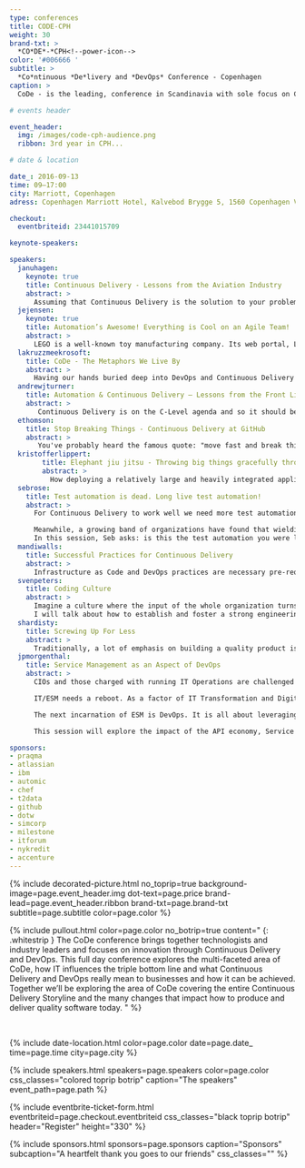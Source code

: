 ```yaml
---
type: conferences
title: CODE-CPH
weight: 30
brand-txt: >
  *CO*DE*-*CPH<!--power-icon-->
color: '#006666 '
subtitle: >
  *Co*ntinuous *De*livery and *DevOps* Conference - Copenhagen
caption: >
  CoDe - is the leading, conference in Scandinavia with sole focus on Continuous Delivery and DevOp for senior executives and C-levels in general.

# events header

event_header:
  img: /images/code-cph-audience.png
  ribbon: 3rd year in CPH...

# date & location

date_: 2016-09-13
time: 09—17:00
city: Marriott, Copenhagen
adress: Copenhagen Marriott Hotel, Kalvebod Brygge 5, 1560 Copenhagen V, Denmark

checkout:
  eventbriteid: 23441015709

keynote-speakers:

speakers:
  januhagen:
    keynote: true
    title: Continuous Delivery - Lessons from the Aviation Industry
    abstract: >
      Assuming that Continuous Delivery is the solution to your problems, Jan will explore - through various stories - which character traits should be present in your team members if they are to build and deliver cutting edge software. He will touch on how to build such a team. A non-technical keynote for anyone who is managing, or is a member of, a team who are trying to implement continuous delivery.
  jejensen:
    keynote: true
    title: Automation’s Awesome! Everything is Cool on an Agile Team!
    abstract: >
      LEGO is a well-known toy manufacturing company. Its web portal, LEGO.com, experiences significant web traffic each month and has gone through a number of iterations since its inception in 1996. It currently is comprised of hundreds of individual products. Leveraging automation for all aspects of the software delivery process, LEGO has gone from one deployment twice a month to multiple deployments every day! Join this session to learn how the LEGO.com team navigated challenges and how they approached transitioning a traditional software delivery process to an agile lean DevOps process.
  lakruzzmeekrosoft:
    title: CoDe - The Metaphors We Live By
    abstract: >
      Having our hands buried deep into DevOps and Continuous Delivery - "CoDe" every single day, we tend to expand our vocabulary and lingo with metaphors, proverbs and anecdotes that enables us to understand and explain our domain. Mike and Lars will cover tales in the range from Tarantino's Pulp Fiction to Indonesia's stone age population.
  andrewjturner:
    title: Automation & Continuous Delivery – Lessons from the Front Line
    abstract: >
       Continuous Delivery is on the C-Level agenda and so it should be – it’s a game changer for IT change. But how do you prioritize what to do and align your stakeholders to get the most from the opportunity? Automation provides the foundation for continuous delivery, and learning from real life customer experiences across regulated industries is an excellent way to accelerate your adoption.
  ethomson:
    title: Stop Breaking Things - Continuous Delivery at GitHub
    abstract: >
       You've probably heard the famous quote: "move fast and break things". Of course we all want to move fast, but our customers expect reliable and working services. Can you move quickly, deliver continuously, but not break things?  Learn about the tools and processes that GitHub uses to deploy continuously, while breaking as few things as possible, and how we detect and fix the problems that arise.
  kristofferlippert:
        title: Elephant jiu jitsu - Throwing big things gracefully through the air
        abstract: >
          How deploying a relatively large and heavily integrated application in an elegant an speedy agile fashion turned out to not be quite as easy as it seemed. Following agile and Continuous Delivery principles when working with SAP hybris is a bit like practicing jiu jitsu with an elephant - the elephant has quite an impact on the end result. But it’s not impossible...
  sebrose:
    title: Test automation is dead. Long live test automation!
    abstract: >
      For Continuous Delivery to work well we need more test automation (or to be precise, we need to do less manual testing) but each initiative seems to deliver another pile of incomprehensible, brittle, unmaintainable scripts that suck resources and deliver questionable returns. The more we chase test automation, the further away it seems to get.

      Meanwhile, a growing band of organizations have found that wielding the power of examples in workshops (where the business, the developers and the testers collaborate) is helping promote early discovery of assumptions, risks and missing requirements. What’s more, these examples are powering the creation of a ubiquitous language, helping prevent future misunderstandings. And, if that isn’t enough already, these examples can then be automated, using tools like Cucumber, to become an executable specification.
      In this session, Seb asks: is this the test automation you were looking for?
  mandiwalls:
    title: Successful Practices for Continuous Delivery
    abstract: >
      Infrastructure as Code and DevOps practices are necessary pre-requisites for safely adopting Continuous Delivery. With software becoming more and more crucial to business success in various parts of the market, speed of delivery becomes the game changer. This talk will explore some of the practices your team will need to adopt to safely move fast, continuously delivering value to your customers.
  svenpeters:
    title: Coding Culture
    abstract: >
      Imagine a culture where the input of the whole organization turns an individual idea into a user story in just a couple of hours, where everybody's goal is to make the customers job easier and more effective, and where you work on projects you love instead of projects you loathe. A great coding culture concentrates on making developers productive and happy by removing unnecessary overhead, bringing autonomous teams together, helping the individual programmer to innovate, and raising awareness among developers about how to create better code.
      I will talk about how to establish and foster a strong engineering-focused culture that scales from a small team to a huge organization with hundreds of developers. I'll give lots of examples from our experience at Atlassian to show that once you're working in a great coding culture, you won't want to work anywhere else.
  shardisty:
    title: Screwing Up For Less
    abstract: >
      Traditionally, a lot of emphasis on building a quality product is focussed on prevention of bad things happening. Some of the mechanisms to create such positive outcomes aren't always easily compatible with continuous deployment. This talk will cover alternative methods for ensuring quality.
  jpmorgenthal:
    title: Service Management as an Aspect of DevOps
    abstract: >
      CIOs and those charged with running IT Operations are challenged to deliver secure, audited, and reliable compute environments for the applications and data for the business. Behind the scenes these tasks are often accomplished by following onerous time-consuming processes and often the management of these environments and processes will be outsourced to multiple IT service providers. In addition, the division of work is often siloed into traditional "towers" that are not well integrated for cross-functional purposes. So, when traditional IT Service Management (ITSM) meets the cloud, and equally, DevOps, the is invariably going to be conflict.

      IT/ESM needs a reboot. As a factor of IT Transformation and Digital Transformation, IT no longer stands alone—or at least in a modern workplace it should not stand alone—it is the hub through which all other business services will see their efforts delivered. Marketing requires large-scale data analytics and webscale support for customer and partner access. Finance needs 360 degree views of how money is flowing through the business inclusive of unintended consequential impacts.

      The next incarnation of ESM is DevOps. It is all about leveraging a common set of tools and practices to deliver continuous delivery focused on operations management. This includes all aspects of managing, communications, automation, reporting, and monitoring. It's all about operating IT in an era where everything is software and programmable.

      This session will explore the impact of the API economy, Service Integration & Management, and a growing software-defined infrastructure on the next generation of IT operations and how to prepare for the forthcoming changes.

sponsors:
- praqma
- atlassian
- ibm
- automic
- chef
- t2data
- github
- dotw
- simcorp
- milestone
- itforum
- nykredit
- accenture
---
```


{% include decorated-picture.html
no_toprip=true
background-image=page.event_header.img
dot-text=page.price
brand-lead=page.event_header.ribbon
brand-txt=page.brand-txt
subtitle=page.subtitle
color=page.color %}

{% include pullout.html
color=page.color
no_botrip=true
content="
{: .whitestrip }
The CoDe conference brings together technologists and industry leaders and focuses on innovation through Continuous Delivery and DevOps. This full day conference explores the multi-faceted area of CoDe, how IT influences the triple bottom line and what Continuous Delivery and DevOps really mean to businesses and how it can be achieved. Together we’ll be exploring the area of CoDe covering the entire Continuous Delivery Storyline and the many changes that impact how to produce and deliver quality software today.
"
%}

<br/>

{% include date-location.html
color=page.color
date=page.date_
time=page.time
city=page.city %}

{% include speakers.html
speakers=page.speakers
color=page.color
css_classes="colored toprip botrip"
caption="The speakers"
event_path=page.path
%}

{% include eventbrite-ticket-form.html
eventbriteid=page.checkout.eventbriteid
css_classes="black toprip botrip"
header="Register"
height="330" %}

{% include sponsors.html
sponsors=page.sponsors
caption="Sponsors"
subcaption="A heartfelt thank you goes to our friends"
css_classes="" %}
